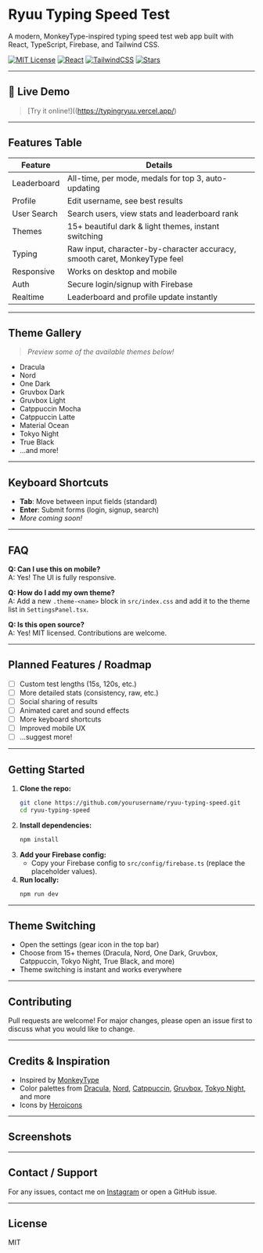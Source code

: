 # Ryuu Typing Speed Test

A modern, MonkeyType-inspired typing speed test web app built with React, TypeScript, Firebase, and Tailwind CSS.

[![MIT License](https://img.shields.io/badge/license-MIT-blue.svg)](LICENSE)
[![React](https://img.shields.io/badge/React-18-blue?logo=react)](https://reactjs.org/)
[![TailwindCSS](https://img.shields.io/badge/TailwindCSS-3.x-38bdf8?logo=tailwindcss)](https://tailwindcss.com/)
[![Stars](https://img.shields.io/github/stars/yourusername/ryuu-typing-speed?style=social)](https://github.com/ffmly/typing-test)

---

## 🚀 Live Demo
> [Try it online!]((https://typingryuu.vercel.app/) <!-- Replace with your deployed link -->

---

## Features Table
| Feature         | Details                                                                 |
|----------------|-------------------------------------------------------------------------|
| Leaderboard    | All-time, per mode, medals for top 3, auto-updating                     |
| Profile        | Edit username, see best results                                         |
| User Search    | Search users, view stats and leaderboard rank                           |
| Themes         | 15+ beautiful dark & light themes, instant switching                    |
| Typing         | Raw input, character-by-character accuracy, smooth caret, MonkeyType feel|
| Responsive     | Works on desktop and mobile                                             |
| Auth           | Secure login/signup with Firebase                                       |
| Realtime       | Leaderboard and profile update instantly                                |

---

## Theme Gallery
> _Preview some of the available themes below!_

<!-- Add screenshots for each theme here -->

- Dracula
- Nord
- One Dark
- Gruvbox Dark
- Gruvbox Light
- Catppuccin Mocha
- Catppuccin Latte
- Material Ocean
- Tokyo Night
- True Black
- ...and more!

---

## Keyboard Shortcuts
- **Tab**: Move between input fields (standard)
- **Enter**: Submit forms (login, signup, search)
- _More coming soon!_

---

## FAQ
**Q: Can I use this on mobile?**  
A: Yes! The UI is fully responsive.

**Q: How do I add my own theme?**  
A: Add a new `.theme-<name>` block in `src/index.css` and add it to the theme list in `SettingsPanel.tsx`.

**Q: Is this open source?**  
A: Yes! MIT licensed. Contributions are welcome.

---

## Planned Features / Roadmap
- [ ] Custom test lengths (15s, 120s, etc.)
- [ ] More detailed stats (consistency, raw, etc.)
- [ ] Social sharing of results
- [ ] Animated caret and sound effects
- [ ] More keyboard shortcuts
- [ ] Improved mobile UX
- [ ] ...suggest more!

---

## Getting Started

1. **Clone the repo:**
   ```bash
   git clone https://github.com/yourusername/ryuu-typing-speed.git
   cd ryuu-typing-speed
   ```
2. **Install dependencies:**
   ```bash
   npm install
   ```
3. **Add your Firebase config:**
   - Copy your Firebase config to `src/config/firebase.ts` (replace the placeholder values).
4. **Run locally:**
   ```bash
   npm run dev
   ```
  

---

## Theme Switching
- Open the settings (gear icon in the top bar)
- Choose from 15+ themes (Dracula, Nord, One Dark, Gruvbox, Catppuccin, Tokyo Night, True Black, and more)
- Theme switching is instant and works everywhere

---

## Contributing
Pull requests are welcome! For major changes, please open an issue first to discuss what you would like to change.

---

## Credits & Inspiration
- Inspired by [MonkeyType](https://monkeytype.com/)
- Color palettes from [Dracula](https://draculatheme.com/), [Nord](https://www.nordtheme.com/), [Catppuccin](https://catppuccin.com/), [Gruvbox](https://github.com/morhetz/gruvbox), [Tokyo Night](https://github.com/enkia/tokyo-night-vscode-theme), and more
- Icons by [Heroicons](https://heroicons.com/)

---

## Screenshots
<!-- Add screenshots here -->

---

## Contact / Support
For any issues, contact me on [Instagram](https://instagram.com/ffm.ly) or open a GitHub issue.

---

## License
MIT 
